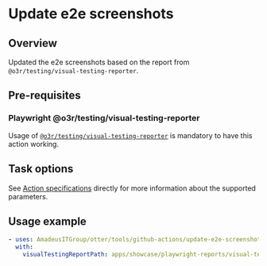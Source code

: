 # Update e2e screenshots

## Overview
Updated the e2e screenshots based on the report from `@o3r/testing/visual-testing-reporter`.

## Pre-requisites

### Playwright @o3r/testing/visual-testing-reporter

Usage of [`@o3r/testing/visual-testing-reporter`](https://github.com/AmadeusITGroup/otter/blob/main/docs/testing/VISUAL_TESTING_REPORTER.md) is mandatory to have this action working.

## Task options
See [Action specifications](./action.yml) directly for more information about the supported parameters.

## Usage example
```yaml
- uses: AmadeusITGroup/otter/tools/github-actions/update-e2e-screenshots@main
  with:
    visualTestingReportPath: apps/showcase/playwright-reports/visual-testing/report.json
```
